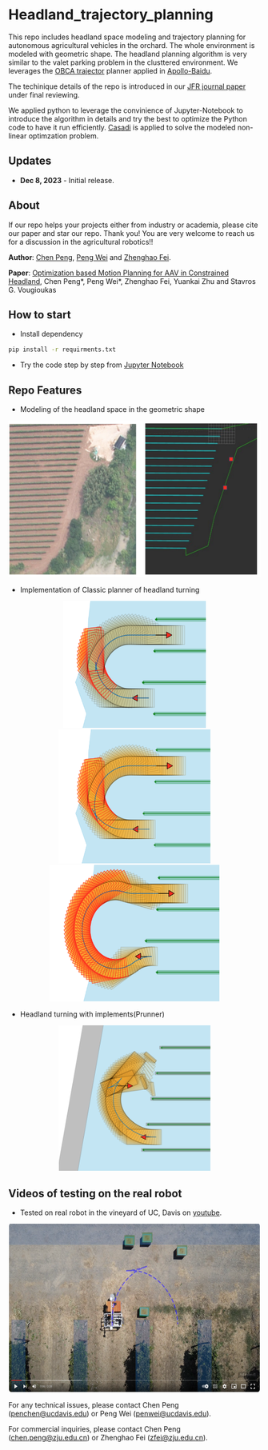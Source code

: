 # Headland_trajectory_planning

This repo includes headland space modeling and trajectory planning for autonomous agricultural vehicles in the orchard. The whole environment is modeled with geometric shape. The headland planning algorithm is very similar to the valet parking problem in the clusttered environment. We leverages the [OBCA trajector](https://github.com/XiaojingGeorgeZhang/OBCA)  planner applied in [Apollo-Baidu](https://github.com/ApolloAuto/apollo). 

The techinique details of the repo is introduced in our [JFR journal paper](https://www.researchgate.net/publication/372858867_Optimization-Based_Motion_Planning_for_Autonomous_Agricultural_Vehicles_Turning_in_Constrained_Headlands) under final reviewing.

We applied python to leverage the convinience of Jupyter-Notebook to introduce the algorithm in details and try the best to optimize the Python code to have it run efficiently. [Casadi](https://github.com/casadi/casadi) is applied to solve the modeled non-linear optimzation problem.

## Updates

* **Dec 8, 2023** - Initial release.

## About

If our repo helps your projects either from industry or academia, please cite our paper and star our repo. Thank you! You are very welcome to reach us for a discussion in the agricultural robotics!!

__Author__: [Chen Peng](https://hic.zju.edu.cn/2023/0904/c72951a2797324/page.htm), [Peng Wei](https://alexwei92.github.io/) and [Zhenghao Fei](https://hic.zju.edu.cn/2023/0904/c72951a2797279/page.htm).

__Paper__: [Optimization based Motion Planning for AAV in Constrained Headland](https://www.researchgate.net/publication/372858867_Optimization-Based_Motion_Planning_for_Autonomous_Agricultural_Vehicles_Turning_in_Constrained_Headlands), Chen Peng*, Peng Wei*, Zhenghao Fei, Yuankai Zhu and Stavros G. Vougioukas

## How to start

- Install dependency
```bash
pip install -r requirments.txt
```
- Try the code step by step from [Jupyter Notebook](https://github.com/AgRoboticsResearch/headland_trajectory_planning/test)

## Repo Features

- Modeling of the headland space in the geometric shape
<p align="center">
    <img src="misc/headland-model.png" />
</p>

- Implementation of Classic planner of headland turning
<p align="center">
    <img src="misc/Fish-Tail-Turn.png" />
    <img src="misc/Circle-Back-Turn.png" />
    <img src="misc/Omega-Turn.png" />
</p>

- Headland turning with implements(Prunner)
<p align="center">
   <img src="misc/pruner-plan.png" />
</p>

## Videos of testing on the real robot
- Tested on real robot in the vineyard of UC, Davis on [youtube](https://www.youtube.com/watch?v=sf0uDFwpSfo).
<a href="https://www.youtube.com/watch?v=QQS0AM3iOmc" target="blank">
    <p align="center">
        <img src="misc/video-cover.png" width="600" height="337" />
    </p>
</a>

For any technical issues, please contact Chen Peng (penchen@ucdavis.edu) or Peng Wei (penwei@ucdavis.edu).

For commercial inquiries, please contact Chen Peng (chen.peng@zju.edu.cn) or Zhenghao Fei (zfei@zju.edu.cn).